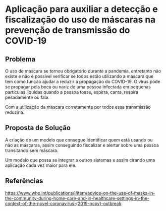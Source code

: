# Aplicação para auxiliar a detecção e fiscalização do uso de máscaras na prevenção de transmissão do COVID-19

## Problema
O uso de máscara se tornou obrigatório durante a pandemia, entretanto não existe e não é possível verificar se todos estão utilizando a máscara que tem como função ajudar a reduzir a propagação do COVID-19.
O vírus pode se propagar pela boca ou nariz de uma pessoa infectada em pequenas partículas líquidas quando a pessoa tosse, espirra, canta, respira pesadamente ou fala.

Com a utilização da máscara corretamente por todos essa transmissão reduziria.

## Proposta de Solução
A criação de um modelo que consegue identificar quem está usando ou não as máscaras, assim conseguindo fiscalizar e alertar sobre uma pessoa transitando sem máscara.

Um modelo que possa se integrar a outros sistemas e assim cirando uma aplicação cada vez maior para ele.  

## Referências
https://www.who.int/publications/i/item/advice-on-the-use-of-masks-in-the-community-during-home-care-and-in-healthcare-settings-in-the-context-of-the-novel-coronavirus-(2019-ncov)-outbreak

